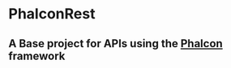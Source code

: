 PhalconRest
===========

A Base project for APIs using the [Phalcon][phalcon] framework
---------------------------------------------------


[phalcon]: http://phalconphp.com/index